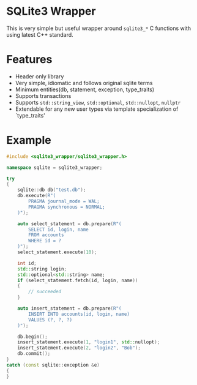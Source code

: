 # SQLite3 Wrapper

This is very simple but useful wrapper around `sqlite3_*` C functions with using latest C++ standard.

# Features
* Header only library
* Very simple, idiomatic and follows original sqlite terms
* Minimum entities(db, statement, exception, type_traits)
* Supports transactions
* Supports `std::string_view`, `std::optional`, `std::nullopt`, `nullptr`
* Extendable for any new user types via template specialization of `type_traits'

# Example
```cpp
#include <sqlite3_wrapper/sqlite3_wrapper.h>

namespace sqlite = sqlite3_wrapper;

try
{
    sqlite::db db("test.db");
    db.execute(R"(
        PRAGMA journal_mode = WAL;
        PRAGMA synchronous = NORMAL;
    )");

    auto select_statement = db.prepare(R"(
        SELECT id, login, name
        FROM accounts
        WHERE id = ?
    )");
    select_statement.execute(10);

    int id;
    std::string login;
    std::optional<std::string> name;
    if (select_statement.fetch(id, login, name))
    {
        // succeeded
    }

    auto insert_statement = db.prepare(R"(
        INSERT INTO accounts(id, login, name)
        VALUES (?, ?, ?)
    )");

    db.begin();
    insert_statement.execute(1, "login1", std::nullopt);
    insert_statement.execute(2, "login2", "Bob");
    db.commit();
}
catch (const sqlite::exception &e)
{
}
```
